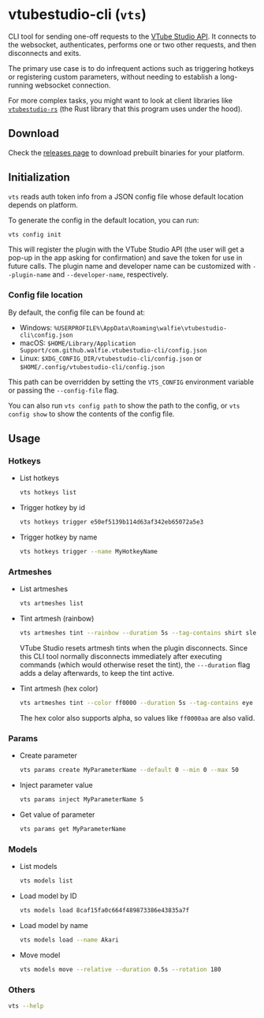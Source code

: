 # vtubestudio-cli (`vts`)

CLI tool for sending one-off requests to the [VTube Studio API]. It connects to
the websocket, authenticates, performs one or two other requests, and then
disconnects and exits.

The primary use case is to do infrequent actions such as triggering hotkeys or
registering custom parameters, without needing to establish a long-running
websocket connection.

For more complex tasks, you might want to look at client libraries like
[`vtubestudio-rs`] (the Rust library that this program uses under the hood).

[VTube Studio API]: https://github.com/DenchiSoft/VTubeStudio
[`vtubestudio-rs`]: https://github.com/walfie/vtubestudio-rs

## Download

Check the [releases page](https://github.com/walfie/vtubestudio-cli/releases)
to download prebuilt binaries for your platform.

## Initialization

`vts` reads auth token info from a JSON config file whose default location depends on platform.

To generate the config in the default location, you can run:

```sh
vts config init
```

This will register the plugin with the VTube Studio API (the user will get a
pop-up in the app asking for confirmation) and save the token for use in future
calls. The plugin name and developer name can be customized with
`--plugin-name` and `--developer-name`, respectively.

### Config file location

By default, the config file can be found at:

* Windows: `%USERPROFILE%\AppData\Roaming\walfie\vtubestudio-cli\config.json`
* macOS: `$HOME/Library/Application Support/com.github.walfie.vtubestudio-cli/config.json`
* Linux: `$XDG_CONFIG_DIR/vtubestudio-cli/config.json` or `$HOME/.config/vtubestudio-cli/config.json`

This path can be overridden by setting the `VTS_CONFIG` environment variable or
passing the `--config-file` flag.

You can also run `vts config path` to show the path to the config, or `vts
config show` to show the contents of the config file.

## Usage

### Hotkeys

* List hotkeys

    ```sh
    vts hotkeys list
    ```

* Trigger hotkey by id

    ```sh
    vts hotkeys trigger e50ef5139b114d63af342eb65072a5e3
    ```

* Trigger hotkey by name

    ```sh
    vts hotkeys trigger --name MyHotkeyName
    ```

### Artmeshes

* List artmeshes

    ```sh
    vts artmeshes list
    ```

* Tint artmesh (rainbow)

    ```sh
    vts artmeshes tint --rainbow --duration 5s --tag-contains shirt sleeves
    ```

    VTube Studio resets artmesh tints when the plugin disconnects. Since this
    CLI tool normally disconnects immediately after executing commands (which
    would otherwise reset the tint), the `---duration` flag adds a delay
    afterwards, to keep the tint active.

* Tint artmesh (hex color)

    ```sh
    vts artmeshes tint --color ff0000 --duration 5s --tag-contains eye
    ```

    The hex color also supports alpha, so values like `ff0000aa` are also valid.

### Params

* Create parameter

    ```sh
    vts params create MyParameterName --default 0 --min 0 --max 50
    ```

* Inject parameter value

    ```sh
    vts params inject MyParameterName 5
    ```

* Get value of parameter

    ```sh
    vts params get MyParameterName
    ```

### Models

* List models

    ```sh
    vts models list
    ```

* Load model by ID

    ```sh
    vts models load 8caf15fa0c664f489873386e43835a7f
    ```

* Load model by name

    ```sh
    vts models load --name Akari
    ```

* Move model

    ```sh
    vts models move --relative --duration 0.5s --rotation 180
    ```

### Others

```sh
vts --help
```

